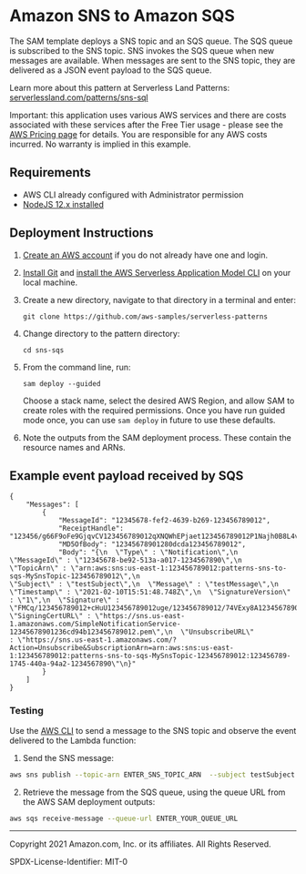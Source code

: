 # Amazon SNS to Amazon SQS

The SAM template deploys a SNS topic and an SQS queue. The SQS queue is subscribed to the SNS topic. SNS invokes the SQS queue when new messages are available. When messages are sent to the SNS topic, they are delivered as a JSON event payload to the SQS queue.

Learn more about this pattern at Serverless Land Patterns: [serverlessland.com/patterns/sns-sql](https://serverlessland.com/patterns/sns-sqs)

Important: this application uses various AWS services and there are costs associated with these services after the Free Tier usage - please see the [AWS Pricing page](https://aws.amazon.com/pricing/) for details. You are responsible for any AWS costs incurred. No warranty is implied in this example.

## Requirements

* AWS CLI already configured with Administrator permission
* [NodeJS 12.x installed](https://nodejs.org/en/download/)

## Deployment Instructions

1. [Create an AWS account](https://portal.aws.amazon.com/gp/aws/developer/registration/index.html) if you do not already have one and login.

1. [Install Git](https://git-scm.com/book/en/v2/Getting-Started-Installing-Git) and [install the AWS Serverless Application Model CLI](https://docs.aws.amazon.com/serverless-application-model/latest/developerguide/serverless-sam-cli-install.html) on your local machine.

1. Create a new directory, navigate to that directory in a terminal and enter:

    ``` 
    git clone https://github.com/aws-samples/serverless-patterns
    ```

1. Change directory to the pattern directory:
    ```
    cd sns-sqs
    ```

1. From the command line, run:
    ```
    sam deploy --guided
    ```
    Choose a stack name, select the desired AWS Region, and allow SAM to create roles with the required permissions. Once you have run guided mode once, you can use `sam deploy` in future to use these defaults.

1. Note the outputs from the SAM deployment process. These contain the resource names and ARNs.

## Example event payload received by SQS

```
{
    "Messages": [
        {
            "MessageId": "12345678-fef2-4639-b269-123456789012",
            "ReceiptHandle": "123456/g66F9oFe9GjqvCV123456789012qXNQWhEPjaet123456789012P1Najh0B8L4v123456789012tMhDCW8+4HemB123456789012PzU2ZccaD+TRQA6eo123456789012FEz123456789012AeJt4q123456789012xVHh7nEtwEW6/123456789012a9uXzmVl123456789012YRr/slwbLOz3H41234567890129Okiu2rM12345678901231H/5wS123456789012SJsc6juhL5RLLtlJg7GyZcfekyHR7MpVOR123456789012pqh7pJNTa1nFZwfZS2Z123456789012Y0K5d+0xyglCvxfpmg+RzH0ZKIhxN123456789012Nn9PRiTl",
            "MD5OfBody": "12345678901280dcda123456789012",
            "Body": "{\n  \"Type\" : \"Notification\",\n  \"MessageId\" : \"12345678-be92-513a-a017-1234567890\",\n  \"TopicArn\" : \"arn:aws:sns:us-east-1:123456789012:patterns-sns-to-sqs-MySnsTopic-123456789012\",\n  
\"Subject\" : \"testSubject\",\n  \"Message\" : \"testMessage\",\n  \"Timestamp\" : \"2021-02-10T15:51:48.748Z\",\n  \"SignatureVersion\" : \"1\",\n  \"Signature\" : \"FMCq/123456789012+cHuU123456789012uge/123456789012/74VExy8A1234567890120LfxjMZvR123456789012pxk6YasI123456789012S7N/CM+qhHOs94lVfdu8zjauMMvRBfBL22qsU14iPB8DTHTuK766DT2IAh+eNTY123456789012u2c8D4gdzl123456789012rpqyf3j123456789012L+BIYpANf123456789012TjxeXNS+Mxh123456789012sq4cAjIqB7CA123456789012j+YpeK123456789012CMulNP282ME123456789012GjIUG6K65MKpA==\",\n  \"SigningCertURL\" : \"https://sns.us-east-1.amazonaws.com/SimpleNotificationService-12345678901236cd94b123456789012.pem\",\n  \"UnsubscribeURL\" 
: \"https://sns.us-east-1.amazonaws.com/?Action=Unsubscribe&SubscriptionArn=arn:aws:sns:us-east-1:123456789012:patterns-sns-to-sqs-MySnsTopic-123456789012:123456789-1745-440a-94a2-1234567890\"\n}"
        }
    ]
}
```
### Testing

Use the [AWS CLI](https://aws.amazon.com/cli/) to send a message to the SNS topic and observe the event delivered to the Lambda function:

1. Send the SNS message:

```bash
aws sns publish --topic-arn ENTER_SNS_TOPIC_ARN  --subject testSubject --message testMessage
```
2. Retrieve the message from the SQS queue, using the queue URL from the AWS SAM deployment outputs:
```bash
aws sqs receive-message --queue-url ENTER_YOUR_QUEUE_URL
```

----
Copyright 2021 Amazon.com, Inc. or its affiliates. All Rights Reserved.

SPDX-License-Identifier: MIT-0
